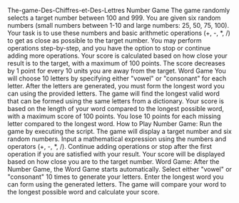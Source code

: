 The-game-Des-Chiffres-et-Des-Lettres
Number Game
The game randomly selects a target number between 100 and 999.
You are given six random numbers (small numbers between 1-10 and large numbers: 25, 50, 75, 100).
Your task is to use these numbers and basic arithmetic operations (+, -, *, /) to get as close as possible to the target number.
You may perform operations step-by-step, and you have the option to stop or continue adding more operations.
Your score is calculated based on how close your result is to the target, with a maximum of 100 points.
The score decreases by 1 point for every 10 units you are away from the target.
Word Game
You will choose 10 letters by specifying either "vowel" or "consonant" for each letter.
After the letters are generated, you must form the longest word you can using the provided letters.
The game will find the longest valid word that can be formed using the same letters from a dictionary.
Your score is based on the length of your word compared to the longest possible word, with a maximum score of 100 points.
You lose 10 points for each missing letter compared to the longest word.
How to Play
Number Game:
Run the game by executing the script.
The game will display a target number and six random numbers.
Input a mathematical expression using the numbers and operators (+, -, *, /).
Continue adding operations or stop after the first operation if you are satisfied with your result.
Your score will be displayed based on how close you are to the target number.
Word Game:
After the Number Game, the Word Game starts automatically.
Select either "vowel" or "consonant" 10 times to generate your letters.
Enter the longest word you can form using the generated letters.
The game will compare your word to the longest possible word and calculate your score.
